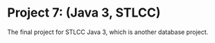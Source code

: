 Project 7: (Java 3, STLCC)
==============================
The final project for STLCC Java 3, which is another database project.